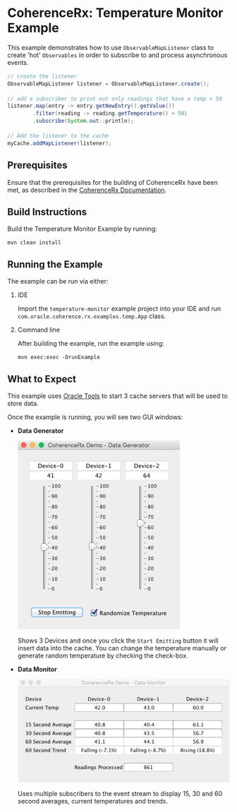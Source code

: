 # CoherenceRx: Temperature Monitor Example

This example demonstrates how to use `ObservableMapListener` class to create
'hot' `Observables` in order to subscribe to and process asynchronous events.

```java
// create the listener
ObservableMapListener listener = ObservableMapListener.create();

// add a subscriber to print out only readings that have a temp > 50
listener.map(entry -> entry.getNewEntry().getValue())
        .filter(reading -> reading.getTemperature() > 50)
        .subscribe(System.out::println);

// Add the listener to the cache
myCache.addMapListener(listener);
```  

## Prerequisites

Ensure that the prerequisites for the building of CoherenceRx have been met, as
described in the [CoherenceRx Documentation](../../README.md).

## Build Instructions

Build the Temperature Monitor Example by running:

```
mvn clean install
```

## Running the Example

The example can be run via either:

1. IDE

   Import the `temperature-monitor` example project into your IDE and run `com.oracle.coherence.rx.examples.temp.App` class.

2. Command line   

   After building the example, run the example using:

   ```
   mvn exec:exec -DrunExample     
   ```

## What to Expect

This example uses [Oracle Tools](https://github.com/coherence-community/oracle-tools)
to start 3 cache servers that will be used to store data.

Once the example is running, you will see two GUI windows:

- **Data Generator**

  ![Screenshot](images/data-gen.png)

  Shows 3 Devices and once you click the `Start Emitting` button it will insert
  data into the cache.  You can change the temperature manually or generate
  random temperature by checking the check-box.

- **Data Monitor**

  ![Screenshot](images/data-monitor.png)

  Uses multiple subscribers to the event stream to display 15, 30 and 60 second
  averages, current temperatures and trends.
